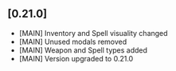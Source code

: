 <!-- ## [0.22.0]
* [SECONDARY] Removed Secondary package
* [MAIN] Registration added -->

## [0.21.0]
* [MAIN] Inventory and Spell visuality changed
* [MAIN] Unused modals removed
* [MAIN] Weapon and Spell types added
* [MAIN] Version upgraded to 0.21.0